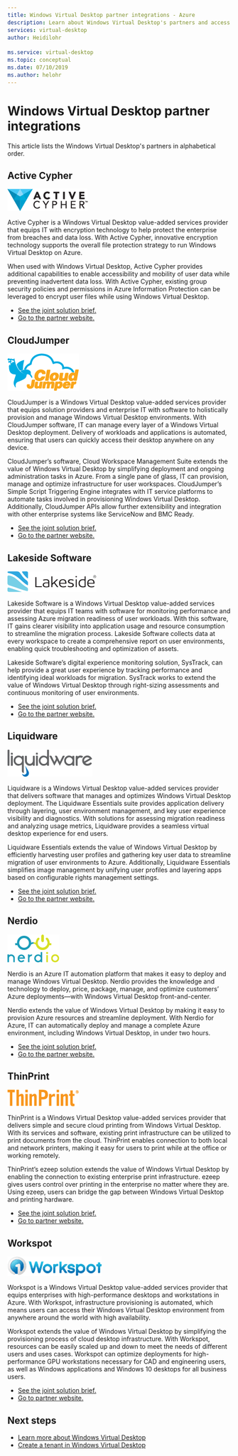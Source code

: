 ```yaml
---
title: Windows Virtual Desktop partner integrations - Azure
description: Learn about Windows Virtual Desktop's partners and access documentation about how to integrate with them.
services: virtual-desktop
author: Heidilohr

ms.service: virtual-desktop
ms.topic: conceptual
ms.date: 07/10/2019
ms.author: helohr
---
```

# Windows Virtual Desktop partner integrations

This article lists the Windows Virtual Desktop's partners in alphabetical order.

## Active Cypher

![Active Cypher Logo](./media/partners/active-cypher.png)

Active Cypher is a Windows Virtual Desktop value-added services provider that equips IT with encryption technology to help protect the enterprise from breaches and data loss. With Active Cypher, innovative encryption technology supports the overall file protection strategy to run Windows Virtual Desktop on Azure.

When used with Windows Virtual Desktop, Active Cypher provides additional capabilities to enable accessibility and mobility of user data while preventing inadvertent data loss. With Active Cypher, existing group security policies and permissions in Azure Information Protection can be leveraged to encrypt user files while using Windows Virtual Desktop.

- [See the joint solution brief.](https://query.prod.cms.rt.microsoft.com/cms/api/am/binary/RE3oNLu)
- [Go to the partner website.](https://activecypher.com/)

## CloudJumper

![CloudJumper Logo](./media/partners/cloudjumper.png)

CloudJumper is a Windows Virtual Desktop value-added services provider that equips solution providers and enterprise IT with software to holistically provision and manage Windows Virtual Desktop environments. With CloudJumper software, IT can manage every layer of a Windows Virtual Desktop deployment. Delivery of workloads and applications is automated, ensuring that users can quickly access their desktop anywhere on any device.

CloudJumper’s software, Cloud Workspace Management Suite extends the value of Windows Virtual Desktop by simplifying deployment and ongoing administration tasks in Azure. From a single pane of glass, IT can provision, manage and optimize infrastructure for user workspaces. CloudJumper’s Simple Script Triggering Engine integrates with IT service platforms to automate tasks involved in provisioning Windows Virtual Desktop. Additionally, CloudJumper APIs allow further extensibility and integration with other enterprise systems like ServiceNow and BMC Ready.

- [See the joint solution brief.](https://query.prod.cms.rt.microsoft.com/cms/api/am/binary/RE3p0Mg)
- [Go to the partner website.](https://cloudjumper.com/wvd/)

## Lakeside Software

![Lakeside Software Logo](./media/partners/lakeside.png)

Lakeside Software is a Windows Virtual Desktop value-added services provider that equips IT teams with software for monitoring performance and assessing Azure migration readiness of user workloads. With this software, IT gains clearer visibility into application usage and resource consumption to streamline the migration process. Lakeside Software collects data at every workspace to create a comprehensive report on user environments, enabling quick troubleshooting and optimization of assets.

Lakeside Software’s digital experience monitoring solution, SysTrack, can help provide a great user experience by tracking performance and identifying ideal workloads for migration. SysTrack works to extend the value of Windows Virtual Desktop through right-sizing assessments and continuous monitoring of user environments.

- [See the joint solution brief.](https://query.prod.cms.rt.microsoft.com/cms/api/am/binary/RE3oL8Q)
- [Go to the partner website.](https://www.lakesidesoftware.com/assessments/wvd)

## Liquidware

![Liquidware Logo](./media/partners/liquidware.png)

Liquidware is a Windows Virtual Desktop value-added services provider that delivers software that manages and optimizes Windows Virtual Desktop deployment. The Liquidware Essentials suite provides application delivery through layering, user environment management, and key user experience visibility and diagnostics. With solutions for assessing migration readiness and analyzing usage metrics, Liquidware provides a seamless virtual desktop experience for end users.

Liquidware Essentials extends the value of Windows Virtual Desktop by efficiently harvesting user profiles and gathering key user data to streamline migration of user environments to Azure. Additionally, Liquidware Essentials simplifies image management by unifying user profiles and layering apps based on configurable rights management settings.

- [See the joint solution brief.](https://query.prod.cms.rt.microsoft.com/cms/api/am/binary/RE3oSY1)
- [Go to the partner website.](https://www.liquidware.com/solutions/solutions-platform/microsoft)

## Nerdio

![Nerdio Logo](./media/partners/nerdio.png)

Nerdio is an Azure IT automation platform that makes it easy to deploy and manage Windows Virtual Desktop. Nerdio provides the knowledge and technology to deploy, price, package, manage, and optimize customers’ Azure deployments—with Windows Virtual Desktop front-and-center.

Nerdio extends the value of Windows Virtual Desktop by making it easy to provision Azure resources and streamline deployment. With Nerdio for Azure, IT can automatically deploy and manage a complete Azure environment, including Windows Virtual Desktop, in under two hours.

- [See the joint solution brief.](https://query.prod.cms.rt.microsoft.com/cms/api/am/binary/RE3p0Mh)
- [Go to the partner website.](https://getnerdio.com/academy/windows-virtual-desktop-explained-for-msps/)

## ThinPrint

![ThinPrint Logo](./media/partners/thinprint.png)

ThinPrint is a Windows Virtual Desktop value-added services provider that delivers simple and secure cloud printing from Windows Virtual Desktop. With its services and software, existing print infrastructure can be utilized to print documents from the cloud. ThinPrint enables connection to both local and network printers, making it easy for users to print while at the office or working remotely.

ThinPrint’s ezeep solution extends the value of Windows Virtual Desktop by enabling the connection to existing enterprise print infrastructure. ezeep gives users control over printing in the enterprise no matter where they are. Using ezeep, users can bridge the gap between Windows Virtual Desktop and printing hardware.

- [See the joint solution brief.](https://query.prod.cms.rt.microsoft.com/cms/api/am/binary/RE3oYas)
- [Go to partner website.](http://www.ezeep.com/wvd-printing)

## Workspot

![Workspot Logo](./media/partners/workspot.png)

Workspot is a Windows Virtual Desktop value-added services provider that equips enterprises with high-performance desktops and workstations in Azure. With Workspot, infrastructure provisioning is automated, which means users can access their Windows Virtual Desktop environment from anywhere around the world with high availability.

Workspot extends the value of Windows Virtual Desktop by simplifying the provisioning process of cloud desktop infrastructure. With Workspot, resources can be easily scaled up and down to meet the needs of different users and uses cases. Workspot can optimize deployments for high-performance GPU workstations necessary for CAD and engineering users, as well as Windows applications and Windows 10 desktops for all business users.

- [See the joint solution brief.](https://query.prod.cms.rt.microsoft.com/cms/api/am/binary/RE3oL8P)
- [Go to partner website.](https://www.workspot.com/wvd)

## Next steps

- [Learn more about Windows Virtual Desktop](overview.md)
- [Create a tenant in Windows Virtual Desktop](tenant-setup-azure-active-directory.md)
